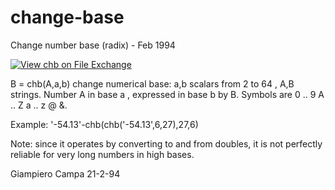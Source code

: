 # change-base
Change number base (radix) - Feb 1994

[![View chb on File Exchange](https://www.mathworks.com/matlabcentral/images/matlab-file-exchange.svg)](https://www.mathworks.com/matlabcentral/fileexchange/931-chb)

B = chb(A,a,b) change numerical base:
a,b scalars from 2 to 64 , A,B strings.
Number A in base a , expressed in base b by B.
Symbols are 0 .. 9 A .. Z a .. z @ &.

Example:
'-54.13'-chb(chb('-54.13',6,27),27,6)

Note: since it operates by converting to 
and from doubles, it is not perfectly reliable 
for very long numbers in high bases.

Giampiero Campa 21-2-94
